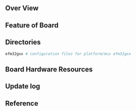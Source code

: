 ## Over View

## Feature of Board

## Directories

```sh
efm32gxx # configuration files for platform/mcu efm32gxx
```

## Board Hardware Resources

## Update log

## Reference
